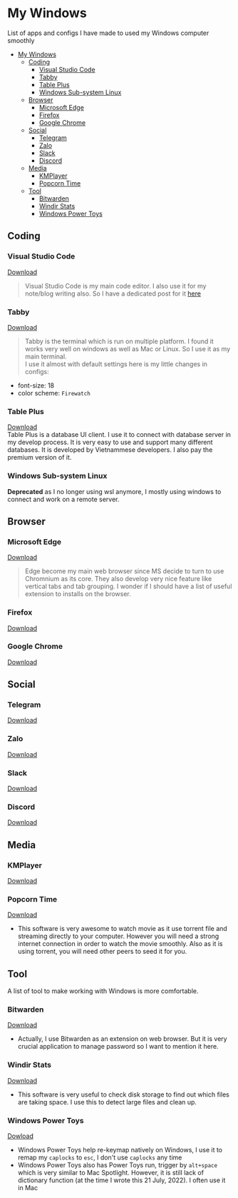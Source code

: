 # My Windows 
List of apps and configs I have made to used my Windows computer smoothly

- [My Windows](#my-windows)
  - [Coding](#coding)
    - [Visual Studio Code](#visual-studio-code)
    - [Tabby](#tabby)
    - [Table Plus](#table-plus)
    - [Windows Sub-system Linux](#windows-sub-system-linux)
  - [Browser](#browser)
    - [Microsoft Edge](#microsoft-edge)
    - [Firefox](#firefox)
    - [Google Chrome](#google-chrome)
  - [Social](#social)
    - [Telegram](#telegram)
    - [Zalo](#zalo)
    - [Slack](#slack)
    - [Discord](#discord)
  - [Media](#media)
    - [KMPlayer](#kmplayer)
    - [Popcorn Time](#popcorn-time)
  - [Tool](#tool)
    - [Bitwarden](#bitwarden)
    - [Windir Stats](#windir-stats)
    - [Windows Power Toys](#windows-power-toys)

## Coding

### Visual Studio Code
[Download]()  
> Visual Studio Code is my main code editor. I also use it for my note/blog writing also.
So I have a dedicated post for it [here]()

### Tabby
[Download](https://github.com/Eugeny/tabby)   
> Tabby is the terminal which is run on multiple platform. I found it works very well on windows as well as Mac or Linux.
So I use it as my main terminal.  
I use it almost with default settings here is my little changes in configs:   
- font-size: 18  
- color scheme: `Firewatch`

### Table Plus
[Download](https://tableplus.com/)  
Table Plus is a database UI client. I use it to connect with database server in my develop process.
It is very easy to use and support many different databases.
It is developed by Vietnammese developers.
I also pay the premium version of it.

### Windows Sub-system Linux
**Deprecated** as I no longer using wsl anymore, I mostly using windows to connect and work on a remote server.

## Browser

### Microsoft Edge
[Download]()  
> Edge become my main web browser since MS decide to turn to use Chromnium as its core.
They also develop very nice feature like vertical tabs and tab grouping.
I wonder if I should have a list of useful extension to installs on the browser.

### Firefox
[Download]()

### Google Chrome
[Download]()

## Social

### Telegram
[Download]()

### Zalo
[Download]()

### Slack
[Download]()

### Discord
[Download]()

## Media

### KMPlayer
[Download]()

### Popcorn Time 
[Download](https://github.com/popcorn-official/popcorn-desktop)
- This software is very awesome to watch movie as it use torrent file and streaming directly to your computer. However you will need a strong internet connection in order to watch the movie smoothly. Also as it is using torrent, you will need other peers to seed it for you. 

## Tool
A list of tool to make working with Windows is more comfortable.

### Bitwarden
[Download](https://bitwarden.com/)  
- Actually, I use Bitwarden as an extension on web browser.
But it is very crucial application to manage password so I want to mention it here.

### Windir Stats
[Download](https://windirstat.net/)
- This software is very useful to check disk storage to find out which files are taking space. I use this to detect large files and clean up.

### Windows Power Toys
[Dowload](https://github.com/microsoft/PowerToys)
- Windows Power Toys help re-keymap natively on Windows, I use it to remap my `caplocks` to `esc`, I don't use `caplocks` any time
- Windows Power Toys also has Power Toys run, trigger by `alt+space` which is very similar to Mac Spotlight. However, it is still lack of dictionary function (at the time I wrote this 21 July, 2022). I often use it in Mac

